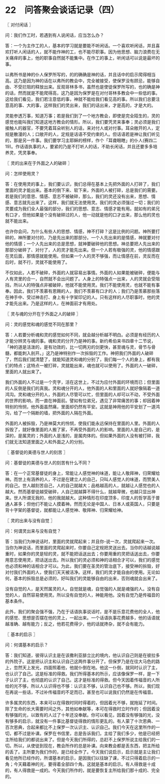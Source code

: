# 22　问答聚会谈话记录（四）



〖 对付闲话 〗


问：我们作工时，若遇到有人说闲话，应当怎么办？

答：一个为主作工的人，基本的学习就是要能不听闲话。一个喜欢听闲话，并且喜欢打听人闲话的人，就不能作神的工，也不能尽职事。因为他思想、脑力浪费在无关痛痒的事上，他的职事自然就不能集中。在作工的事上，听闲话可以说是最坏的事。

以弗所书是神的仆人保罗所写的，的的确确是神的话，并且话中的启示爬得相当高。这乃是因为神的话在以弗所的教会中，完全被接受，使保罗没有顾忌，能够自由、不受拦阻的释放出来。反观哥林多书，虽然也是使徒保罗所写的，也的确是神的话，然而就是不能爬得高，这乃是因为保罗是在对付哥林多教会中一些低的事。这给我们看见，我们若注意低的事，神就不能给我们看见高的事。所以我们总要注意高的事、大的事，这样我们的灵出来，我们的话出来，才是高的，才是大的。

灵能参透万事，知道万事；若是我们到了一个地方教会，即使是完全陌生的，灵的感觉也能叫我们知道这地方教会的情形。所以，我们要凭灵来事奉；灵必须是我们接触人的器官，不要凭着耳朵听别人的话，来对付人或对付事。耳朵敞开的人，定规是散漫的人；口敞开的人，定规是话语不受约束的人。但话语若是神让我们听见的，那是另一件事。我们要学习主耶稣的榜样，作个「耳聋眼瞎」的仆人(赛四二19)。作话语执事的人，要紧的乃是不打听人的话，不助长闲话，并且还要多多培养灵，凭灵事奉。



〖 灵的出来在于外面之人的破碎 〗

问：怎样使用灵？

答：在使用灵的事上，我们要认识，我们总得在基本上先把外面的人打碎了，我们里面的灵才能出来。基本的倒下来、软下来，外面的人被打碎，总是我们的需要。若是我们的意思、情感、意志不被破碎，那么，我们的灵还没有出来，思想、情感、意志就先出来了。这样，我们就无法使用灵。我们的灵必须强过一切；我们的灵要成为我们全人最强的部分，我们的思想、意志、情感才能有用。就如有的弟兄有口才，但他如果是个没有破碎过的人，他一动就是他的口才出来，那么他的灵也就不能出来。

也许你会问，为什么有些人的思想、情感，神不打碎？这是比例的问题。神所要打碎的，神所要对付的，乃是先出来的那部分。一个人先出来的是情感，神就要对付他的情感；一个人先出来的总是思想，就神要破碎他的思想。神总要把人先出来的那部分破碎了、对付了，人的灵才能先出来。但一个人若有极强的灵，他的情感跟在灵后面，那情感就能使用。但如果一个人的灵不够强，而让情感在前，灵反而在后时，就不行，灵就不能使用了。

不仅如此，人若不破碎，外面的人就容易出事情。外面的人如果能被破碎，便能与人有灵里的合一，自然就不会出问题了。人身上的特强点一出来，人的灵就会受阻挡，所以人的特强点非被破碎，他就不能使用灵。我们不能使用灵，也就不能有事奉。因此，我们不羡慕有恩赐的人，我们不羡慕有口才的人；我们乃是羡慕那些落在神手中、受过神击打、身上有十字架印记的人。只有这样的人尽职事时，他的灵才能先出来。乃是这样的人，在神面前才有用处。



〖 灵与魂的分开在于外面之人的破碎 〗

问：灵的感觉和魂的感觉不同在那里？

答：人若要分析魂和灵的感觉如何不同，就会越分析越不明白。必须是有经历的人才能分辨灵与魂的事。魂和灵的分开乃是神的事。新约希伯来书四章十二节说，「神的道是活泼的，是有功效的，比一切两刃的剑更快，甚至魂与灵，骨节与骨髓，都能刺入剖开。」这乃是神特别作一次拆毁的工作。神把我们外面的人破碎了，然后我们就清楚了，就能知道灵和魂的分别了，我们每一个人的身上，都有我们的特点；这特点一被打碎，灵就能出来，魂也就可以使用了。外面的人一破碎，里面的人就出来了。

我们外面的人不过是一个壳字，活在这世上，不过为应付外面的环境而已；但里面的人反倒是我们的真我。灵和魂分开的人，他外面的人和里面的人就好像隔着一道鸿沟。灵和魂分开的人，外面的人尽管可以忙，但里面的人却可以不动，不受外面的世界的影响，而一直在神面前。譬如有位弟兄，遇见了非常痛苦的事；却因着神特别的怜悯，他外面虽然痛，里面却仍然有平安。这就是神用他的平安划了一道鸿沟，给了一个隔断的墙，把外面的人隔在外面。

外面的人被拆毁，乃是神莫大的怜悯，使我们能永远保持在里面的人里。外面的人拆毁了，就好像里面的人搬了家，不再受外面的人的影响。里面的人是自己的，是深的，是属灵的；外面的人是浅的，是属肉体的。但如果外面的人没有被打碎，我们就无法知道里面之人和外面之人的分别。



〖 基督徒的美德与世人的刻苦 〗

问：基督徒的美德与世人的刻苦有什么不同？

答：在一个正常基督徒的身上，常能让人感觉神的味道，能让人敬拜神，归荣耀给神。而世上有涵养的人，不过是在建立人的自己，只叫人感觉人的味道，而赞美人的自己。世人越刻苦自己，人的自己就越大；品格越高的人，就越让人感觉也的人越大。然而基督徒越受破碎，人自己就越算不得什么，就越卑微，也越只显出神来。世人所谓无我的，他的我就越大。这种情形在印度顶多，印度人的哲学高于普通人甚多；但他们不能让人摸着神。然而无论是中国人、日本人或英国人，只要是背十字架的基督徒，就都能让人感觉神、敬拜神、归荣耀给神。



〖 灵的出来与没有自觉 〗

问：何谓灵出来与没有自觉？

答：当我们为神说话时，里面的灵就爬起来；并且你-说一次，灵就爬起来一次。当你为神说话，而里面的灵爬起来时，你要自己定规把灵送出去。当你的话越说越重时，如果你的灵是轻的灵，就不能把话送出去；你要用重的灵把话送出去，你要用意志使用灵，把话送出去。所以我们的灵必须和神的话相合才可以，我们的感觉也必须和神的话相合才可以。为此，我们要在圣灵的管治底下，接受神的拆毁，好对付我们外面的人，使我们天天被洁净。这样，我们的灵才能自由的使用。无论如何，基本的拆毁总是必须的，好叫我们的灵能够自由的出来，否则魂就会出来了。

没有自觉的人，是天然属灵的人。自觉就是魂，自觉强的人就是魂强的人。没有自觉的人，自然容易使用灵。所以没有自觉的人，神能用他。没有自觉乃是传福音的基本条件。

此外，我们的聚会强不强，乃在于话语执事说话时，是不是乐意花费他的全人，他的感觉、思想是否摆在他的灵上，一起出来。一个话语执事花费越多，他的话语就越准确、越有能力；反之，他若花费得少，他的话就搀杂，就不会有能力。



〖 基本的启示 〗

问：何谓基本的启示？

答：我们知道，彼得认识主是在该撒利亚腓立比的境内，他认识自己则是在彼拉多的外院子。这是把认识主和认识自己这两件事分开了。但保罗乃是在往大马色的路上，忽然天上发光，四面照着他，他就仆倒在地。他这一仆倒，就同时认识了主，也认识了自己。这是标准的得救。我们所得基本的所示，应该像保罗一样，是一下子认识了主，也彻底的认识了自己。这才是标准的得救。但今天因着传福音的人所给的光不够，所以人认识得也不够：认识主不够，认识自己也不够。所以，我们现在再说一些话，不过补传福音的不足而已，甚至也可以说我们仍然是在传福音。

许多属灵的东西，本来可以在得救时同时得着的，但因着光不够，就拖延了时间。除了生命的长大需要时间之外，其他如奉献等，本可在得救时立时作的；但因着没有够强的光，以致有的人过了十年还没奉献。你可以看见，因着没有够强的光，没有够多的启示，就没有一件事比基督徒得救的情形更乱的。有人蒙了十次恩典、一百次恩典，合起来都比不上保罗一次认识主、认识自己。我们今天在这里所作的一切，都不过是补课。保罗在书信里，总是告诉我们，主给了我们多少，他是已经把主所给我们的都说出来了。但是今天我们所得的，总赶不上保罗所说主给我们的一切。所以，从使徒到现在，教会所作的总是补课。向来教会都是丢东西，把主所给的丢了。主所要为我们作的，是已经全作了。今天我们说启示，启示就是主让我们看见他所已经作的，所谓基本的启示，是因我们以往缺了课，不过只得着启示的一角；今天藉着神的光，要得着全部四个角。这就是基本的启示。有人得救是十成的，有人得救是一成的。今天我们所作的，就是要恢复主所给我们那十成的、完全的。

